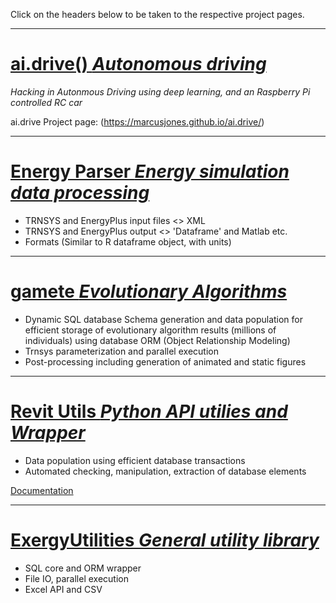 Click on the headers below to be taken to the respective project pages.

___

# [ai.drive() _Autonomous driving_](https://marcusjones.github.io/ai.drive/)

_Hacking in Autonmous Driving using deep learning, and an Raspberry Pi controlled RC car_

ai.drive Project page: (https://marcusjones.github.io/ai.drive/)

___

# [Energy Parser _Energy simulation data processing_](https://github.com/MarcusJones/EnergyParser) 

-   TRNSYS and EnergyPlus input files \<\> XML
-   TRNSYS and EnergyPlus output \<\> 'Dataframe' and Matlab etc.
-   Formats (Similar to R dataframe object, with units)

___

# [gamete _Evolutionary Algorithms_](https://github.com/MarcusJones/gamete) 
-   Dynamic SQL database Schema generation and data population for efficient storage of evolutionary algorithm results (millions of individuals) using database ORM (Object Relationship Modeling)
-   Trnsys parameterization and parallel execution
-   Post-processing including generation of animated and static figures

___

# [Revit Utils _Python API utilies and Wrapper_](https://github.com/MarcusJones/RevitAPI) 

-   Data population using efficient database transactions
-   Automated checking, manipulation, extraction of database elements

[Documentation](https://htmlpreview.github.io/?https://github.com/MarcusJones/ExergyUtilities/blob/master/RevitUtilities/_build/html/index.html)

___

# [ExergyUtilities _General utility library_](https://github.com/MarcusJones/ExergyUtilities) 

-   SQL core and ORM wrapper
-   File IO, parallel execution
-   Excel API and CSV
